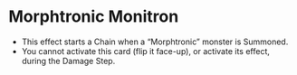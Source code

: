 # Morphtronic Monitron

*   This effect starts a Chain when a “Morphtronic” monster is Summoned.
*   You cannot activate this card (flip it face-up), or activate its effect, during the Damage Step.
